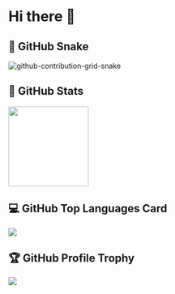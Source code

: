 # Hi there 👋

## :snake: GitHub Snake
![github-contribution-grid-snake](https://raw.githubusercontent.com/necofuryai/necofuryai/master/img/snake.svg) 

## :star2: GitHub Stats
<a href="https://github.com/anuraghazra/github-readme-stats"><img src="https://github-readme-stats-xi-eight-57.vercel.app/api?username=page-o&include_all_commits=true&count_private=true&show_icons=true&theme=blue-green" height="158px" /></a>

## :computer: GitHub Top Languages Card
<a href="https://github.com/anuraghazra/github-readme-stats"><img src="https://github-readme-stats-xi-eight-57.vercel.app/api/top-langs/?username=necofuryai&layout=donut&count_private=true" /></a>

## :trophy: GitHub Profile Trophy
<a href="https://github.com/ryo-ma/github-profile-trophy"><img src="https://github-profile-trophy.vercel.app/?username=necofuryai&theme=onedark" /></a>

<!--
**necofuryai/necofuryai** is a ✨ _special_ ✨ repository because its `README.md` (this file) appears on your GitHub profile.

Here are some ideas to get you started:

- 🔭 I’m currently working on ...
- 🌱 I’m currently learning ...
- 👯 I’m looking to collaborate on ...
- 🤔 I’m looking for help with ...
- 💬 Ask me about ...
- 📫 How to reach me: ...
- 😄 Pronouns: ...
- ⚡ Fun fact: ...
-->
